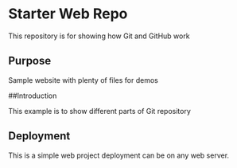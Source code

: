 # Starter Web Repo

This repository is for showing how Git and GitHub work

## Purpose

Sample website with plenty of files for demos

##Introduction

This example is to show different parts of Git repository

## Deployment

This is a simple web project deployment
can be on any web server.
